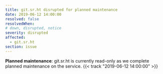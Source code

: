 ```yaml
---
title: git.sr.ht disrupted for planned maintenance
date: 2019-06-12 14:00:00
resolved: false
resolvedWhen: 
# down, disrupted, notice
severity: disrupted
affected:
  - git.sr.ht
section: issue
---
```


**Planned maintenance**:
git.sr.ht is currently read-only as we complete planned maintenance on the
service.
{{< track "2019-06-12 14:00:00" >}}
